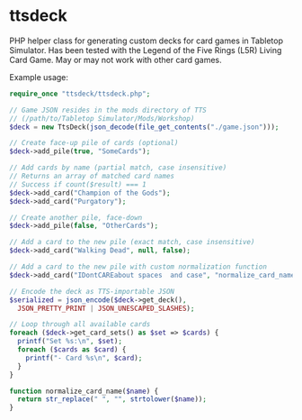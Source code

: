 # ttsdeck

PHP helper class for generating custom decks for card games in
Tabletop Simulator. Has been tested with the Legend of the Five Rings (L5R)
Living Card Game. May or may not work with other card games.

Example usage:

```php
require_once "ttsdeck/ttsdeck.php";

// Game JSON resides in the mods directory of TTS
// (/path/to/Tabletop Simulator/Mods/Workshop)
$deck = new TtsDeck(json_decode(file_get_contents("./game.json")));

// Create face-up pile of cards (optional)
$deck->add_pile(true, "SomeCards");

// Add cards by name (partial match, case insensitive)
// Returns an array of matched card names
// Success if count($result) === 1
$deck->add_card("Champion of the Gods");
$deck->add_card("Purgatory");

// Create another pile, face-down
$deck->add_pile(false, "OtherCards");

// Add a card to the new pile (exact match, case insensitive)
$deck->add_card("Walking Dead", null, false);

// Add a card to the new pile with custom normalization function
$deck->add_card("IDontCAREabout spaces  and case", "normalize_card_name");

// Encode the deck as TTS-importable JSON
$serialized = json_encode($deck->get_deck(),
  JSON_PRETTY_PRINT | JSON_UNESCAPED_SLASHES);

// Loop through all available cards
foreach ($deck->get_card_sets() as $set => $cards) {
  printf("Set %s:\n", $set);
  foreach ($cards as $card) {
    printf("- Card %s\n", $card);
  }
}

function normalize_card_name($name) {
  return str_replace(" ", "", strtolower($name));
}
```
